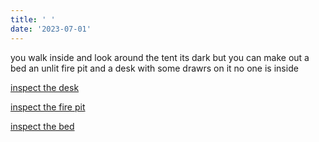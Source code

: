 ```yaml
---
title: ' '
date: '2023-07-01'
---
```


you walk inside and look around the tent its dark but you can make out a bed an unlit fire pit and a desk with some drawrs on it no one is inside 

[inspect the desk]()

[inspect the fire pit]()

[inspect the bed]()


